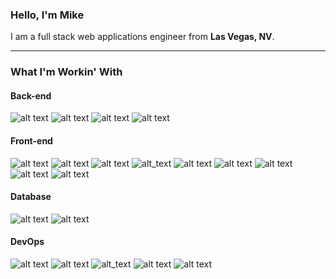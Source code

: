 ### Hello, I'm Mike
I am a full stack web applications engineer from __Las Vegas, NV__.

---

### What I'm Workin' With
#### Back-end
![alt text][devicon-php] ![alt text][devicon-laravel] ![alt text][devicon-nodejs] ![alt text][devicon-express]

#### Front-end
![alt text][devicon-html5] ![alt text][devicon-css3] ![alt text][devicon-javascript] ![alt_text][devicon-typescript] ![alt text][devicon-vuejs] ![alt text][devicon-handlebars] ![alt text][devicon-jquery] ![alt text][devicon-sass] ![alt text][devicon-bootstrap]

#### Database
![alt text][devicon-mysql] ![alt text][devicon-mongodb]

#### DevOps
![alt text][devicon-git] ![alt text][devicon-npm] ![alt_text][devicon-gulp] ![alt text][devicon-webpack] ![alt text][devicon-docker]

[devicon-php]: https://icongr.am/devicon/php-original.svg?size=30 "PHP"
[devicon-laravel]: https://icongr.am/devicon/laravel-plain.svg?size=30&color=ff2d20 "Laravel"
[devicon-nodejs]: https://icongr.am/devicon/nodejs-original.svg?size=30 "Node.js"
[devicon-express]: https://icongr.am/devicon/express-original.svg?size=30 "Express"

[devicon-html5]: https://icongr.am/devicon/html5-original-wordmark.svg?size=30 "HTML 5"
[devicon-css3]: https://icongr.am/devicon/css3-original-wordmark.svg?size=30 "CSS 3"
[devicon-javascript]: https://icongr.am/devicon/javascript-original.svg?size=30 "JavaScript"
[devicon-typescript]: https://icongr.am/devicon/typescript-original.svg?size=30 "TypeScript" 
[devicon-vuejs]: https://icongr.am/devicon/vuejs-original.svg?size=30 "Vue.js"
[devicon-handlebars]: https://icongr.am/devicon/handlebars-original.svg?size=30 "Handlebars"
[devicon-jquery]: https://icongr.am/devicon/jquery-original.svg?size=30 "jQuery"
[devicon-sass]: https://icongr.am/devicon/sass-original.svg?size=30 "Sass"
[devicon-bootstrap]: https://icongr.am/devicon/bootstrap-plain.svg?size=30&color=563D7C "Bootstrap"

[devicon-mysql]: https://icongr.am/devicon/mysql-original.svg?size=30 "MySQL"
[devicon-mongodb]: https://icongr.am/devicon/mongodb-original.svg?size=30 "MongoDB"

[devicon-git]: https://icongr.am/devicon/git-original.svg?size=30 "Git"
[devicon-npm]: https://icongr.am/devicon/npm-original-wordmark.svg?size=30 "NPM"
[devicon-gulp]: https://icongr.am/devicon/gulp-plain.svg?size=30 "Gulp"
[devicon-webpack]: https://icongr.am/devicon/webpack-original.svg?size=30 "Webpack"
[devicon-docker]: https://icongr.am/devicon/docker-original-wordmark.svg?size=30 "Docker"

